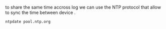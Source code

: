to share the same time accross log we can use the NTP protocol that allow to sync the time between device .
```bash
ntpdate pool.ntp.org
```